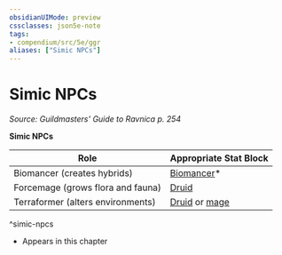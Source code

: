 ```yaml
---
obsidianUIMode: preview
cssclasses: json5e-note
tags:
- compendium/src/5e/ggr
aliases: ["Simic NPCs"]
---
```

# Simic NPCs
*Source: Guildmasters' Guide to Ravnica p. 254* 

**Simic NPCs**

| Role | Appropriate Stat Block |
|------|------------------------|
| Biomancer (creates hybrids) | [Biomancer](/3-Mechanics/CLI/bestiary/humanoid/biomancer-ggr.md)* |
| Forcemage (grows flora and fauna) | [Druid](/3-Mechanics/CLI/bestiary/humanoid/druid.md) |
| Terraformer (alters environments) | [Druid](/3-Mechanics/CLI/bestiary/humanoid/druid.md) or [mage](/3-Mechanics/CLI/bestiary/humanoid/mage.md) |
^simic-npcs

* Appears in this chapter